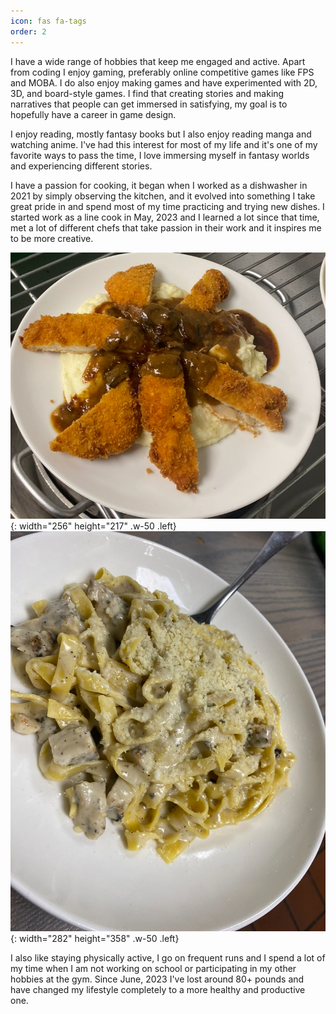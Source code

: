 ```yaml
---
icon: fas fa-tags
order: 2
---
```


I have a wide range of hobbies that keep me engaged and active. Apart from coding I enjoy gaming, preferably online competitive games like FPS and MOBA. I do also 
enjoy making games and have experimented with 2D, 3D, and board-style games. I find that creating stories and making narratives that people can get immersed in 
satisfying, my goal is to hopefully have a career in game design.

I enjoy reading, mostly fantasy books but I also enjoy reading manga and watching anime. I've had this interest for most of my life and it's one of my favorite ways to pass the time, I love immersing myself in fantasy worlds and experiencing different stories.

I have a passion for cooking, it began when I worked as a dishwasher in 2021 by simply observing the kitchen, and it evolved into something I take great pride in and spend most of my time practicing and trying new dishes. I started work as a line cook in May, 2023 and I learned a lot since that time, met a lot of different chefs that take passion in their work and it inspires me to be more creative.

![hobbies](assets/food1.png){: width="256" height="217" .w-50 .left} ![hobbies](assets/food2.png){: width="282" height="358" .w-50 .left}

I also like staying physically active, I go on frequent runs and I spend a lot of my time when I am not working on school or participating in my other hobbies at the gym. Since June, 2023 I've lost around 80+ pounds and have changed my lifestyle completely to a more healthy and productive one.
